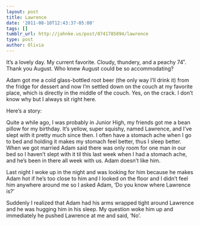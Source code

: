 ```yaml
---
layout: post
title: Lawrence
date: '2011-08-10T12:43:37-05:00'
tags: []
tumblr_url: http://jahnke.us/post/8741785894/lawrence
type: post
author: Olivia
---
```


It’s a lovely day. My current favorite. Cloudy, thundery, and a peachy 74˚. Thank you August. Who knew August could be so accommodating? 

Adam got me a cold glass-bottled root beer (the only way I’ll drink it) from the fridge for dessert and now I’m settled down on the couch at my favorite place, which is directly in the middle of the couch. Yes, on the crack. I don’t know why but I always sit right here. 

Here’s a story:

Quite a while ago, I was probably in Junior High, my friends got me a bean pillow for my birthday. It’s yellow, super squishy, named Lawrence, and I’ve slept with it pretty much since then. I often have a stomach ache when I go to bed and holding it makes my stomach feel better, thus I sleep better. When we got married Adam said there was only room for one man in our bed so I haven’t slept with it til this last week when I had a stomach ache, and he’s been in there all week with us. Adam doesn’t like him. 

Last night I woke up in the night and was looking for him because he makes Adam hot if he’s too close to him and I looked on the floor and I didn’t feel him anywhere around me so I asked Adam, ‘Do you know where Lawrence is?’

Suddenly I realized that Adam had his arms wrapped tight around Lawrence and he was hugging him in his sleep. My question woke him up and immediately he pushed Lawrence at me and said, ‘No’. 
